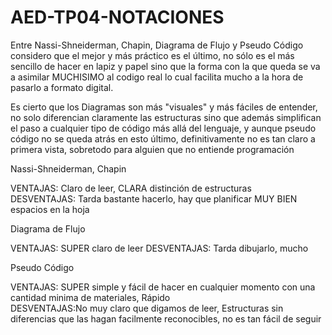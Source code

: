# AED-TP04-NOTACIONES

Entre Nassi-Shneiderman, Chapin, Diagrama de Flujo y Pseudo Código considero que el mejor y más práctico es el último, no sólo es el más sencillo de hacer en lapiz y papel sino que la forma con la que queda se va a asimilar MUCHISIMO al codigo real lo cual facilita mucho a la hora de pasarlo a formato digital.

Es cierto que los Diagramas son más "visuales" y más fáciles de entender, no solo diferencian claramente las estructuras sino que además simplifican el paso a cualquier tipo de código más allá del lenguaje, y aunque pseudo código no se queda atrás en esto último, definitivamente no es tan claro a primera vista, sobretodo para alguien que no entiende programación

Nassi-Shneiderman, Chapin

VENTAJAS: Claro de leer, CLARA distinción de estructuras   
DESVENTAJAS: Tarda bastante hacerlo, hay que planificar MUY BIEN espacios en la hoja                                                                 

Diagrama de Flujo

VENTAJAS: SUPER claro de leer 
DESVENTAJAS: Tarda dibujarlo, mucho
                      
Pseudo Código

VENTAJAS: SUPER simple y fácil de hacer en cualquier momento con una cantidad minima de materiales, Rápido   
DESVENTAJAS:No muy claro que digamos de leer, Estructuras sin diferencias que las hagan facilmente reconocibles, no es tan fácil de seguir
                                        
                                           
